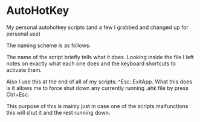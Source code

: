 # AutoHotKey
My personal autohotkey scripts (and a few I grabbed and changed up for personal use)

The naming scheme is as follows:

The name of the script briefly tells what it does.
Looking inside the file I left notes on exactly what each one does and the keyboard shortcuts to activate them.

Also I use this at the end of all of my scripts: ^Esc::ExitApp.
What this does is it allows me to force shut down any currently running .ahk file by press Ctrl+Esc.

This purpose of this is mainly just in case one of the scripts malfunctions this will shut it and the rest running down.
